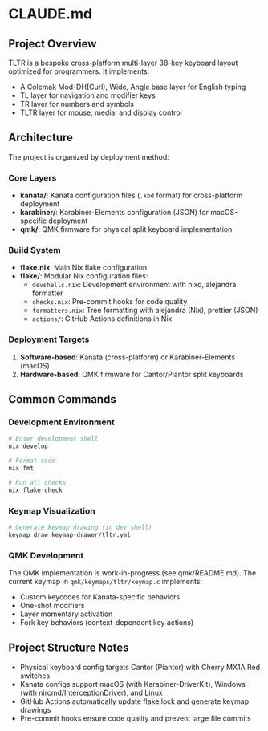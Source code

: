 # CLAUDE.md

## Project Overview

TLTR is a bespoke cross-platform multi-layer 38-key keyboard layout optimized for programmers. It implements:

- A Colemak Mod-DH(Curl), Wide, Angle base layer for English typing
- TL layer for navigation and modifier keys
- TR layer for numbers and symbols
- TLTR layer for mouse, media, and display control

## Architecture

The project is organized by deployment method:

### Core Layers

- **kanata/**: Kanata configuration files (`.kbd` format) for cross-platform deployment
- **karabiner/**: Karabiner-Elements configuration (JSON) for macOS-specific deployment
- **qmk/**: QMK firmware for physical split keyboard implementation

### Build System

- **flake.nix**: Main Nix flake configuration
- **flake/**: Modular Nix configuration files:
  - `devshells.nix`: Development environment with nixd, alejandra formatter
  - `checks.nix`: Pre-commit hooks for code quality
  - `formatters.nix`: Tree formatting with alejandra (Nix), prettier (JSON)
  - `actions/`: GitHub Actions definitions in Nix

### Deployment Targets

1. **Software-based**: Kanata (cross-platform) or Karabiner-Elements (macOS)
2. **Hardware-based**: QMK firmware for Cantor/Piantor split keyboards

## Common Commands

### Development Environment

```bash
# Enter development shell
nix develop

# Format code
nix fmt

# Run all checks
nix flake check
```

### Keymap Visualization

```bash
# Generate keymap drawing (in dev shell)
keymap draw keymap-drawer/tltr.yml
```

### QMK Development

The QMK implementation is work-in-progress (see qmk/README.md). The current keymap in `qmk/keymaps/tltr/keymap.c` implements:

- Custom keycodes for Kanata-specific behaviors
- One-shot modifiers
- Layer momentary activation
- Fork key behaviors (context-dependent key actions)

## Project Structure Notes

- Physical keyboard config targets Cantor (Piantor) with Cherry MX1A Red switches
- Kanata configs support macOS (with Karabiner-DriverKit), Windows (with nircmd/InterceptionDriver), and Linux
- GitHub Actions automatically update flake.lock and generate keymap drawings
- Pre-commit hooks ensure code quality and prevent large file commits
